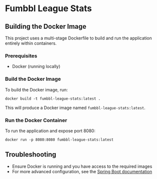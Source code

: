 # Fumbbl League Stats

## Building the Docker Image

This project uses a multi-stage Dockerfile to build and run the application entirely within containers.

### Prerequisites
- Docker (running locally)

### Build the Docker Image

To build the Docker image, run:

    docker build -t fumbbl-league-stats:latest .

This will produce a Docker image named `fumbbl-league-stats:latest`.

### Run the Docker Container

To run the application and expose port 8080:

    docker run -p 8080:8080 fumbbl-league-stats:latest

## Troubleshooting
- Ensure Docker is running and you have access to the required images
- For more advanced configuration, see the [Spring Boot documentation](https://docs.spring.io/spring-boot/docs/current/maven-plugin/reference/htmlsingle/#build-image)